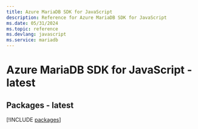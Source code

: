```yaml
---
title: Azure MariaDB SDK for JavaScript
description: Reference for Azure MariaDB SDK for JavaScript
ms.date: 05/31/2024
ms.topic: reference
ms.devlang: javascript
ms.service: mariadb
---
```

# Azure MariaDB SDK for JavaScript - latest
## Packages - latest
[!INCLUDE [packages](mariadb-index.md)]